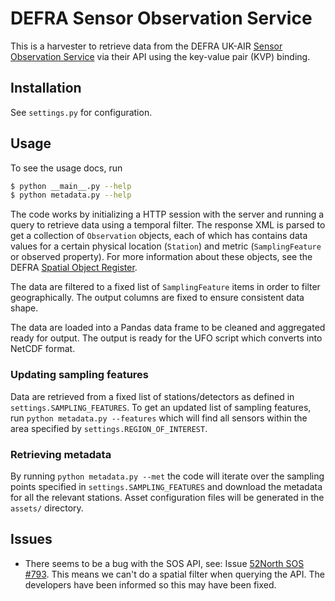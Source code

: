 # DEFRA Sensor Observation Service

This is a harvester to retrieve data from the DEFRA UK-AIR [Sensor Observation Service](https://uk-air.defra.gov.uk/data/about_sos) via their API using the key-value pair (KVP) binding.

## Installation

See `settings.py` for configuration.

## Usage

To see the usage docs, run

```bash
$ python __main__.py --help
$ python metadata.py --help
```

The code works by initializing a HTTP session with the server and running a query to retrieve data using a temporal filter. The response XML is parsed to get a collection of `Observation` objects, each of which has contains data values for a certain physical location (`Station`) and metric (`SamplingFeature` or observed property). For more information about these objects, see the DEFRA [Spatial Object Register](https://uk-air.defra.gov.uk/data/so/about/).

The data are filtered to a fixed list of `SamplingFeature` items in order to filter geographically. The output columns are fixed to ensure consistent data shape.

The data are loaded into a Pandas data frame to be cleaned and aggregated ready for output. The output is ready for the UFO script which converts into NetCDF format.

### Updating sampling features

Data are retrieved from a fixed list of stations/detectors as defined in `settings.SAMPLING_FEATURES`. To get an updated list of sampling features, run `python metadata.py --features` which will find all sensors within the area specified by `settings.REGION_OF_INTEREST`.

### Retrieving metadata

By running `python metadata.py --met` the code will iterate over the sampling points specified in `settings.SAMPLING_FEATURES` and download the metadata for all the relevant stations. Asset configuration files will be generated in the `assets/` directory.

## Issues

* There seems to be a bug with the SOS API, see: Issue [52North SOS #793](https://github.com/52North/SOS/issues/793). This means we can't do a spatial filter when querying the API. The developers have been informed so this may have been fixed.